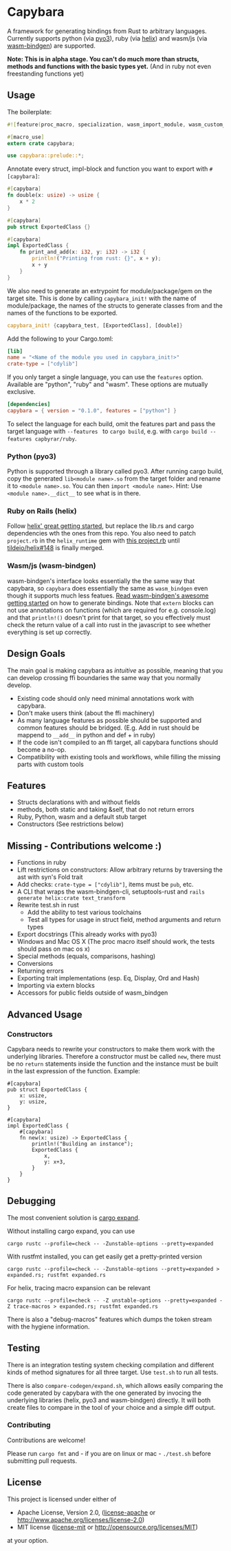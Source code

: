 # Capybara

A framework for generating bindings from Rust to arbitrary languages. Currently supports python (via [pyo3](https://github.com/PyO3/pyo3)), ruby
(via [helix](https://github.com/tildeio/helix)) and wasm/js (via [wasm-bindgen](https://github.com/rustwasm/wasm-bindgen)) are supported.

**Note: This is in alpha stage. You can't do much more than structs, methods and functions with the basic types yet.** (And in ruby not even freestanding functions yet)

## Usage

The boilerplate:

```rust
#![feature(proc_macro, specialization, wasm_import_module, wasm_custom_section, concat_idents)]

#[macro_use]
extern crate capybara;

use capybara::prelude::*;
```

Annotate every struct, impl-block and function you want to export with `#[capybara]`:

```rust
#[capybara]
fn double(x: usize) -> usize {
    x * 2
}

#[capybara]
pub struct ExportedClass {}

#[capybara]
impl ExportedClass {
    fn print_and_add(x: i32, y: i32) -> i32 {
        println!("Printing from rust: {}", x + y);
        x + y
    }
}
```

We also need to generate an extrypoint for module/package/gem on the target site. This is done by calling `capybara_init!`
with the name of module/package, the names of the structs to generate classes from and the names of the functions to be exported.

```rust
capybara_init! {capybara_test, [ExportedClass], [double]}
```

Add the following to your Cargo.toml:

```toml
[lib]
name = "<Name of the module you used in capybara_init!>"
crate-type = ["cdylib"]
```

If you only target a single language, you can use the `features` option. Available are "python", "ruby" and "wasm".
These options are mutually exclusive.

```toml
[dependencies]
capybara = { version = "0.1.0", features = ["python"] }
```

To select the language for each build, omit the features part and pass the target language with `--features ` to
`cargo build`, e.g. with `cargo build --features capbyrar/ruby`.

### Python (pyo3)

Python is supported through a library called pyo3. After running cargo build, copy the generated `lib<module name>.so` from the target folder and
rename it to `<module name>.so`. You can then `import <module name>`. Hint: Use `<module name>.__dict__` to see what
is in there.

### Ruby on Rails (helix)

Follow [helix' great getting started](https://usehelix.com/getting_started), but replace the lib.rs and cargo
dependencies wth the ones from this repo. You also need to patch `project.rb` in the `helix_runtime` gem with [this project.rb](https://github.com/konstin/helix/blob/538a1c9fa9382c85aed50794d91fd6096c2ab6a0/ruby/lib/helix_runtime/project.rb) until [tildeio/helix#148](https://github.com/tildeio/helix/pull/148) is finally merged.

### Wasm/js (wasm-bindgen)

wasm-bindgen's interface looks essentially the the same way that capybara, so `capybara` does essentially the
same as `wasm_bindgen` even though it supports much less featues.
[Read wasm-bindgen's awesome getting started](https://github.com/rustwasm/wasm-bindgen) on how to generate bindings.
Note that `extern` blocks can not use annotations on functions (which are required for e.g. console.log) and that
`println!()` doesn't print for that target, so you effectively must check the return value of a call into rust in the
javascript to see whether everything is set up correctly.

## Design Goals

The main goal is making capybara as _intuitive_ as possible, meaning that you can develop crossing ffi boundaries the same way that you normally develop.

 * Existing code should only need minimal annotations work with capybara.
 * Don't make users think (about the ffi machinery)
 * As many language features as possible should be supported and common features should be bridged. (E.g. Add in rust should be mappend to `__add__` in python and def + in ruby)
 * If the code isn't compiled to an ffi target, all capybara functions should become a no-op.
 * Compatibility with existing tools and workflows, while filling the missing parts with custom tools

## Features

 * Structs declarations with and without fields
 * methods, both static and taking &self, that do not return errors
 * Ruby, Python, wasm and a default stub target
 * Constructors (See restrictions below)

## Missing - Contributions welcome :)

 * Functions in ruby
 * Lift restrictions on constructors: Allow arbitrary returns by traversing the ast with syn's Fold trait
 * Add checks: `crate-type = ["cdylib"]`, items must be `pub`, etc.
 * A CLI that wraps the wasm-bindgen-cli, setuptools-rust and `rails generate helix:crate text_transform`
 * Rewrite test.sh in rust
   * Add the ability to test various toolchains
   * Test all types for usage in struct field, method arguments and return types
 * Export docstrings (This already works with pyo3)
 * Windows and Mac OS X (The proc macro itself should work, the tests should pass on mac os x)
 * Special methods (equals, comparisons, hashing)
 * Conversions
 * Returning errors
 * Exporting trait implementations (esp. Eq, Display, Ord and Hash)
 * Importing via extern blocks
 * Accessors for public fields outside of wasm_bindgen

## Advanced Usage

### Constructors

Capybara needs to rewrite your constructors to make them work with the underlying libraries. Therefore a constructor must be called `new`, there must be no `return` statements inside the function and the instance must be built in the last expression of the function. Example:

```
#[capybara]
pub struct ExportedClass {
    x: usize,
    y: usize,
}

#[capybara]
impl ExportedClass {
    #[capybara]
    fn new(x: usize) -> ExportedClass {
        println!("Building an instance");
        ExportedClass {
            x,
            y: x+3,
        }
    }
}
```

## Debugging

The most convenient solution is [cargo expand](https://github.com/dtolnay/cargo-expand).

Without installing cargo expand, you can use

```shell
cargo rustc --profile=check -- -Zunstable-options --pretty=expanded
```

With rustfmt installed, you can get easily get a pretty-printed version

```shell
cargo rustc --profile=check -- -Zunstable-options --pretty=expanded > expanded.rs; rustfmt expanded.rs
```

For helix, tracing macro expansion can be relevant

```shell
cargo rustc --profile=check -- -Z unstable-options --pretty=expanded -Z trace-macros > expanded.rs; rustfmt expanded.rs
```

There is also a "debug-macros" features which dumps the token stream with the hygiene information.

## Testing

There is an integration testing system checking compilation and different kinds of method signatures for all three target. Use `test.sh` to run all tests.

There is also `compare-codegen/expand.sh`, which allows easily comparing the code generated by capybara with the one generated by invocing the underlying libraries (helix, pyo3 and wasm-bindgen) directly. It will both create files to compare in the tool of your choice and a simple diff output.

### Contributing

Contributions are welcome!

Please run `cargo fmt` and - if you are on linux or mac - `./test.sh` before submitting pull requests.

## License

This project is licensed under either of

 * Apache License, Version 2.0, ([license-apache](license-apache) or
   http://www.apache.org/licenses/license-2.0)
 * MIT license ([license-mit](license-mit) or
   http://opensource.org/licenses/MIT)

at your option.
